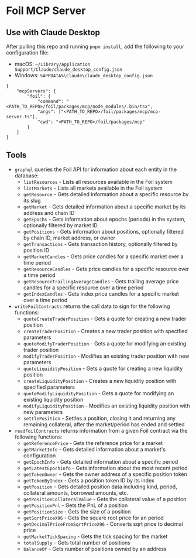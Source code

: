 # Foil MCP Server

## Use with Claude Desktop

After pulling this repo and running `pnpm install`, add the following to your configuration file:
* macOS: `~/Library/Application Support/Claude/claude_desktop_config.json`
* Windows: `%APPDATA%\Claude\claude_desktop_config.json`

```
{
    "mcpServers": {
        "foil": {
            "command": "<PATH_TO_REPO>/foil/packages/mcp/node_modules/.bin/tsx",
            "args": ["<PATH_TO_REPO>/foil/packages/mcp/mcp-server.ts"],
            "cwd": "<PATH_TO_REPO>/foil/packages/mcp"
        }
    }
}
```

## Tools

* `graphql` queries the Foil API for information about each entity in the database:
  * `listResources` - Lists all resources available in the Foil system
  * `listMarkets` - Lists all markets available in the Foil system
  * `getResource` - Gets detailed information about a specific resource by its slug
  * `getMarket` - Gets detailed information about a specific market by its address and chain ID
  * `getEpochs` - Gets information about epochs (periods) in the system, optionally filtered by market ID
  * `getPositions` - Gets information about positions, optionally filtered by chain ID, market address, or owner
  * `getTransactions` - Gets transaction history, optionally filtered by position ID
  * `getMarketCandles` - Gets price candles for a specific market over a time period
  * `getResourceCandles` - Gets price candles for a specific resource over a time period
  * `getResourceTrailingAverageCandles` - Gets trailing average price candles for a specific resource over a time period
  * `getIndexCandles` - Gets index price candles for a specific market over a time period
* `writeFoilContracts` returns the call data to sign for the following functions:
  * `quoteCreateTraderPosition` - Gets a quote for creating a new trader position
  * `createTraderPosition` - Creates a new trader position with specified parameters
  * `quoteModifyTraderPosition` - Gets a quote for modifying an existing trader position
  * `modifyTraderPosition` - Modifies an existing trader position with new parameters
  * `quoteLiquidityPosition` - Gets a quote for creating a new liquidity position
  * `createLiquidityPosition` - Creates a new liquidity position with specified parameters
  * `quoteModifyLiquidityPosition` - Gets a quote for modifying an existing liquidity position
  * `modifyLiquidityPosition` - Modifies an existing liquidity position with new parameters
  * `settlePosition` - Settles a position, closing it and returning any remaining collateral, after the market/period has ended and settled
* `readFoilContracts` returns information from a given Foil contract via the following functions:
  * `getReferencePrice` - Gets the reference price for a market
  * `getMarketInfo` - Gets detailed information about a market's configuration
  * `getEpochInfo` - Gets detailed information about a specific period
  * `getLatestEpochInfo` - Gets information about the most recent period
  * `getTokenOwner` - Gets the owner address of a specific position token
  * `getTokenByIndex` - Gets a position token ID by its index
  * `getPosition` - Gets detailed position data including kind, period, collateral amounts, borrowed amounts, etc.
  * `getPositionCollateralValue` - Gets the collateral value of a position
  * `getPositionPnl` - Gets the PnL of a position
  * `getPositionSize` - Gets the size of a position
  * `getSqrtPriceX96` - Gets the square root price for an period
  * `getDecimalPriceFromSqrtPriceX96` - Converts sqrt price to decimal price
  * `getMarketTickSpacing` - Gets the tick spacing for the market
  * `totalSupply` - Gets total number of positions
  * `balanceOf` - Gets number of positions owned by an address